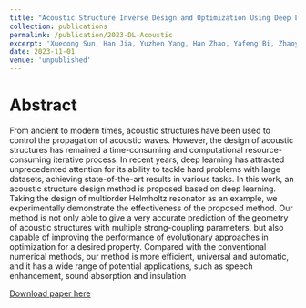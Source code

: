 ```yaml
---
title: "Acoustic Structure Inverse Design and Optimization Using Deep Learning"
collection: publications
permalink: /publication/2023-DL-Acoustic
excerpt: 'Xuecong Sun, Han Jia, Yuzhen Yang, Han Zhao, Yafeng Bi, Zhaoyong Sun and Jun Yang'
date: 2023-11-01
venue: 'unpublished'
---
```



Abstract
======
From ancient to modern times, acoustic structures have been used to control the propagation of acoustic waves. However, the design of acoustic structures has remained a time-consuming and computational resource-consuming iterative process. In recent years, deep learning has attracted unprecedented attention for its ability to tackle hard problems with large datasets, achieving state-of-the-art results in various tasks. In this work, an acoustic structure design method is proposed based on deep learning. Taking the design of multiorder Helmholtz resonator as an example, we experimentally demonstrate the effectiveness of the proposed method. Our method is not only able to give a very accurate prediction of the geometry of acoustic structures with multiple strong-coupling parameters, but also capable of improving the performance of evolutionary approaches in optimization for a desired property. Compared with the conventional numerical methods, our method is more efficient, universal and automatic, and it has a wide range of potential applications, such as speech enhancement, sound absorption and insulation

[Download paper here](https://github.com/sunxvecong/sunxvecong.github.io/blob/master/files/DL_Acoustic.pdf)
